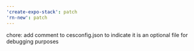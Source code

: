 ```yaml
---
'create-expo-stack': patch
'rn-new': patch
---
```


chore: add comment to cesconfig.json to indicate it is an optional file for debugging purposes
